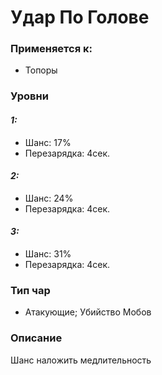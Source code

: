 # Удар По Голове

### Применяется к:

* Топоры&#x20;

### Уровни

#### _1:_&#x20;

* Шанс: 17%
* Перезарядка:  4сек.

#### _2:_

* Шанс: 24%
* Перезарядка:  4сек.&#x20;

#### _3:_&#x20;

* Шанс: 31%
* Перезарядка:  4сек.

### Тип чар

* Атакующие; Убийство Мобов

### Описание

Шанс наложить медлительность

### &#x20;

